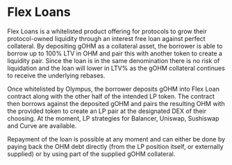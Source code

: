 # Flex Loans

Flex Loans is a whitelisted product offering for protocols to grow their protocol-owned liquidity through an interest free loan against perfect collateral. By depositing gOHM as a collateral asset, the borrower is able to borrow up to 100% LTV in OHM and pair this with another token to create a liquidity pair. Since the loan is in the same denomination there is no risk of liquidation and the loan will lower in LTV% as the gOHM collateral continues to receive the underlying rebases.

Once whitelisted by Olympus, the borrower deposits gOHM into Flex Loan contract along with the other half of the intended LP token. The contract then borrows against the deposited gOHM and pairs the resulting OHM with the provided token to create an LP pair at the designated DEX of their choosing. At the moment, LP strategies for Balancer, Uniswap, Sushiswap and Curve are available.

Repayment of the loan is possible at any moment and can either be done by paying back the OHM debt directly (from the LP position itself, or externally supplied) or by using part of the supplied gOHM collateral.
